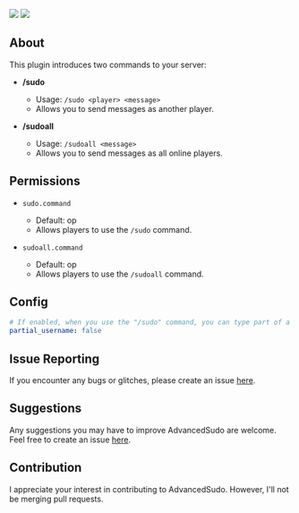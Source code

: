 [![](https://poggit.pmmp.io/shield.state/AdvancedSudo)](https://poggit.pmmp.io/p/AdvancedSudo)
<a href="https://poggit.pmmp.io/p/AdvancedSudo"><img src="https://poggit.pmmp.io/shield.state/AdvancedSudo"></a>
## About

This plugin introduces two commands to your server:

- **/sudo**
  - Usage: `/sudo <player> <message>`
  - Allows you to send messages as another player.

- **/sudoall**
  - Usage: `/sudoall <message>`
  - Allows you to send messages as all online players.

## Permissions

- `sudo.command`
  - Default: op
  - Allows players to use the `/sudo` command.

- `sudoall.command`
  - Default: op
  - Allows players to use the `/sudoall` command.

## Config

```yaml
# If enabled, when you use the "/sudo" command, you can type part of a username (at least 3 characters), and it will return the matching player.
partial_username: false
```

## Issue Reporting

If you encounter any bugs or glitches, please create an issue [here](https://github.com/imLuckii/AdvancedSudo/issues/new).

## Suggestions

Any suggestions you may have to improve AdvancedSudo are welcome. Feel free to create an issue [here](https://github.com/imLuckii/AdvancedSudo/issues/new).

## Contribution

I appreciate your interest in contributing to AdvancedSudo. However, I'll not be merging pull requests.
